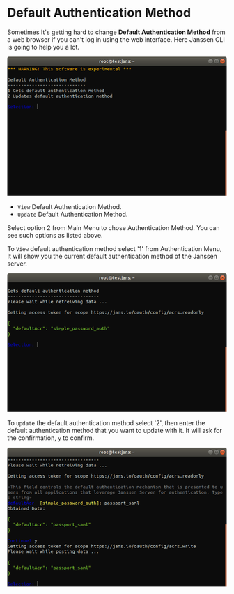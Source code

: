 # Default Authentication Method

Sometimes It's getting hard to change **Default Authentication Method** from a web browser if you can't log in using the web interface. Here Janssen CLI is going to help you a lot. 

![default-auth](img/im-default-auth.png)

- `View` Default Authentication Method.
- `Update` Default Authentication Method.

Select option 2 from Main Menu to chose Authentication Method. You can see such options as listed above.

To `View` default authentication method select '1' from Authentication Menu, It will show you the current default authentication method of the Janssen server.

![current-default-auth](img/im-cur-default-auth.png)


To `update` the default authentication method select '2', then enter the default authentication method that you want to update with it. It will ask for the confirmation, `y` to confirm. 

![update-auth](img/im-update-default-auth.png)


